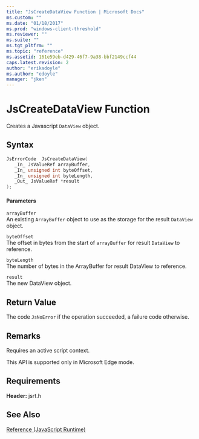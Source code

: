 ```yaml
---
title: "JsCreateDataView Function | Microsoft Docs"
ms.custom: ""
ms.date: "01/18/2017"
ms.prod: "windows-client-threshold"
ms.reviewer: ""
ms.suite: ""
ms.tgt_pltfrm: ""
ms.topic: "reference"
ms.assetid: 161e59eb-d429-46f7-9a38-bbf2149ccf44
caps.latest.revision: 2
author: "erikadoyle"
ms.author: "edoyle"
manager: "jken"
---
```

# JsCreateDataView Function
Creates a Javascript `DataView` object.  
  
## Syntax  
  
```cpp  
JsErrorCode  JsCreateDataView(  
   _In_ JsValueRef arrayBuffer,  
   _In_ unsigned int byteOffset,  
   _In_ unsigned int byteLength,  
   _Out_ JsValueRef *result  
);  
```  
  
#### Parameters  
 `arrayBuffer`  
 An existing `ArrayBuffer` object to use as the storage for the result `DataView` object.  
  
 `byteOffset`  
 The offset in bytes from the start of `arrayBuffer` for result `DataView` to reference.  
  
 `byteLength`  
 The number of bytes in the ArrayBuffer for result DataView to reference.  
  
 `result`  
 The new DataView object.  
  
## Return Value  
 The code `JsNoError` if the operation succeeded, a failure code otherwise.  
  
## Remarks  
 Requires an active script context.  
  
 This API is supported only in Microsoft Edge mode.  
  
## Requirements  
 **Header:** jsrt.h  
  
## See Also  
 [Reference (JavaScript Runtime)](../chakra-hosting/reference-javascript-runtime.md)